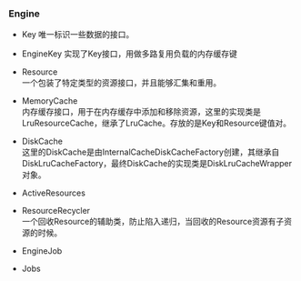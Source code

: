 ### Engine

- Key
唯一标识一些数据的接口。

- EngineKey
实现了Key接口，用做多路复用负载的内存缓存键

- Resource  
一个包装了特定类型的资源接口，并且能够汇集和重用。

- MemoryCache  
内存缓存接口，用于在内存缓存中添加和移除资源，这里的实现类是LruResourceCache，继承了LruCache。存放的是Key和Resource键值对。

- DiskCache  
这里的DiskCache是由InternalCacheDiskCacheFactory创建，其继承自DiskLruCacheFactory，最终DiskCache的实现类是DiskLruCacheWrapper对象。

- ActiveResources  

- ResourceRecycler  
一个回收Resource的辅助类，防止陷入递归，当回收的Resource资源有子资源的时候。

- EngineJob

- Jobs